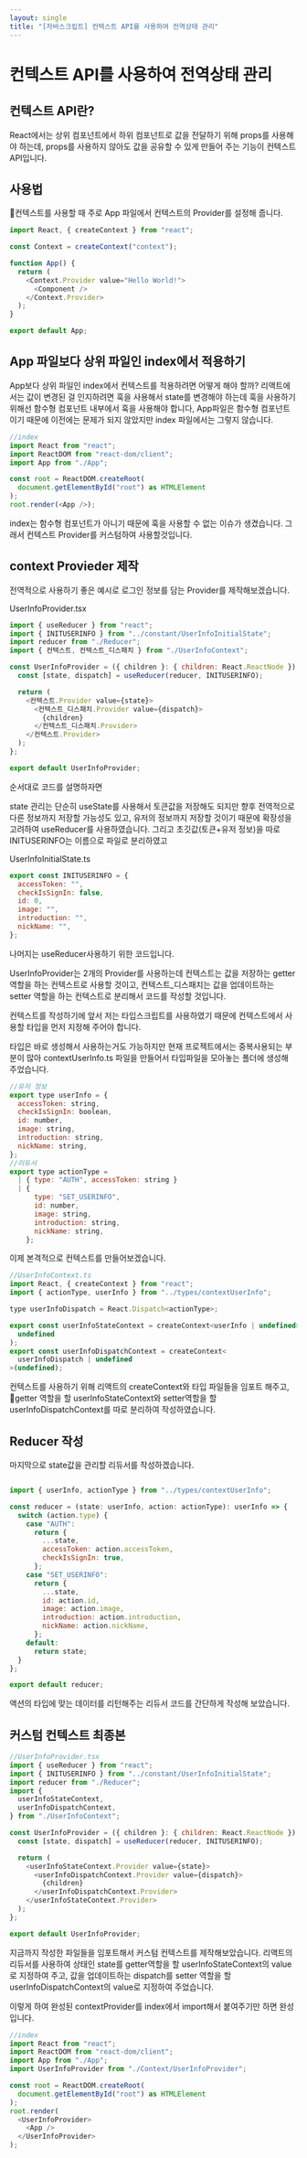 ```yaml
---
layout: single
title: "[자바스크립트] 컨텍스트 API를 사용하여 전역상태 관리"
---
```


# 컨텍스트 API를 사용하여 전역상태 관리

## 컨텍스트 API란?

React에서는 상위 컴포넌트에서 하위 컴포넌트로 값을 전달하기 위해 props를 사용해야 하는데, props를 사용하지 않아도 값을 공유할 수 있게 만들어 주는 기능이 컨텍스트 API입니다.

## 사용법

컨텍스트를 사용할 때 주로 App 파일에서 컨텍스트의 Provider를 설정해 줍니다.

```js
import React, { createContext } from "react";

const Context = createContext("context");

function App() {
  return (
    <Context.Provider value="Hello World!">
      <Component />
    </Context.Provider>
  );
}

export default App;
```

## App 파일보다 상위 파일인 index에서 적용하기

App보다 상위 파일인 index에서 컨텍스트를 적용하려면 어떻게 해야 할까?
리액트에서는 값이 변경된 걸 인지하려면 훅을 사용해서 state를 변경해야 하는데 훅을 사용하기 위해선 함수형 컴포넌트 내부에서 훅을 사용해야 합니다,
App파일은 함수형 컴포넌트이기 때문에 이전에는 문제가 되지 않았지만 index 파일에서는 그렇지 않습니다.

```js
//index
import React from "react";
import ReactDOM from "react-dom/client";
import App from "./App";

const root = ReactDOM.createRoot(
  document.getElementById("root") as HTMLElement
);
root.render(<App />);
```

index는 함수형 컴포넌트가 아니기 때문에 훅을 사용할 수 없는 이슈가 생겼습니다.
그래서 컨텍스트 Provider를 커스텀하여 사용할것입니다.



## context Provieder 제작

전역적으로 사용하기 좋은 예시로 로그인 정보를 담는 Provider를 제작해보겠습니다. 

UserInfoProvider.tsx

```js
import { useReducer } from "react";
import { INITUSERINFO } from "../constant/UserInfoInitialState";
import reducer from "./Reducer";
import { 컨텍스트, 컨텍스트_디스패치 } from "./UserInfoContext";

const UserInfoProvider = ({ children }: { children: React.ReactNode }) => {
  const [state, dispatch] = useReducer(reducer, INITUSERINFO);

  return (
    <컨텍스트.Provider value={state}>
      <컨텍스트_디스패치.Provider value={dispatch}>
        {children}
      </컨텍스트_디스패치.Provider>
    </컨텍스트.Provider>
  );
};

export default UserInfoProvider;
```

순서대로 코드를 설명하자면

state 관리는 단순히 useState를 사용해서 토큰값을 저장해도 되지만 향후 전역적으로 다른 정보까지 저장할 가능성도 있고, 유저의 정보까지 저장할 것이기 때문에 확장성을 고려하여 useReducer를 사용하였습니다.
그리고 초깃값(토큰+유저 정보)을 따로 INITUSERINFO는 이름으로 파일로 분리하였고

UserInfoInitialState.ts

```js
export const INITUSERINFO = {
  accessToken: "",
  checkIsSignIn: false,
  id: 0,
  image: "",
  introduction: "",
  nickName: "",
};
```

나머지는 useReducer사용하기 위한 코드입니다.

UserInfoProvider는 2개의 Provider를 사용하는데 컨텍스트는 값을 저장하는 getter 역할을 하는 컨텍스트로 사용할 것이고, 컨텍스트\_디스패치는 값을 업데이트하는 setter 역할을 하는 컨텍스트로 분리해서 코드를 작성할 것입니다.

컨텍스트를 작성하기에 앞서 저는 타입스크립트를 사용하였기 때문에 컨텍스트에서 사용할 타입을 먼저 지정해 주어야 합니다.

타입은 바로 생성해서 사용하는거도 가능하지만 현재 프로젝트에서는 중복사용되는 부분이 많아 contextUserInfo.ts 파일을 만들어서 타입파일을 모아놓는 폴더에 생성해 주었습니다.

```js
//유저 정보
export type userInfo = {
  accessToken: string,
  checkIsSignIn: boolean,
  id: number,
  image: string,
  introduction: string,
  nickName: string,
};
//리듀서
export type actionType =
  | { type: "AUTH", accessToken: string }
  | {
      type: "SET_USERINFO",
      id: number,
      image: string,
      introduction: string,
      nickName: string,
    };
```

이제 본격적으로 컨텍스트를 만들어보겠습니다.



```js
//UserInfoContext.ts
import React, { createContext } from "react";
import { actionType, userInfo } from "../types/contextUserInfo";

type userInfoDispatch = React.Dispatch<actionType>;

export const userInfoStateContext = createContext<userInfo | undefined>(
  undefined
);
export const userInfoDispatchContext = createContext<
  userInfoDispatch | undefined
>(undefined);

```

컨텍스트를 사용하기 위해 리액트의 createContext와 타입 파일들을 임포트 해주고, getter 역할을 할 userInfoStateContext와 setter역할을 할 userInfoDispatchContext를 따로 분리하여 작성하였습니다.



## Reducer 작성

마지막으로 state값을 관리할 리듀서를 작성하겠습니다. 

```js

import { userInfo, actionType } from "../types/contextUserInfo";

const reducer = (state: userInfo, action: actionType): userInfo => {
  switch (action.type) {
    case "AUTH":
      return {
        ...state,
        accessToken: action.accessToken,
        checkIsSignIn: true,
      };
    case "SET_USERINFO":
      return {
        ...state,
        id: action.id,
        image: action.image,
        introduction: action.introduction,
        nickName: action.nickName,
      };
    default:
      return state;
  }
};

export default reducer;
```
액션의 타입에 맞는 데이터를 리턴해주는 리듀서 코드를 간단하게 작성해 보았습니다.



    
## 커스텀 컨텍스트 최종본

```js
//UserInfoProvider.tsx
import { useReducer } from "react";
import { INITUSERINFO } from "../constant/UserInfoInitialState";
import reducer from "./Reducer";
import {
  userInfoStateContext,
  userInfoDispatchContext,
} from "./UserInfoContext";

const UserInfoProvider = ({ children }: { children: React.ReactNode }) => {
  const [state, dispatch] = useReducer(reducer, INITUSERINFO);

  return (
    <userInfoStateContext.Provider value={state}>
      <userInfoDispatchContext.Provider value={dispatch}>
        {children}
      </userInfoDispatchContext.Provider>
    </userInfoStateContext.Provider>
  );
};

export default UserInfoProvider;


```

지금까지 작성한 파일들을 임포트해서 커스텀 컨텍스트를 제작해보았습니다.
리액트의 리듀서를 사용하여 상태인 state를 getter역할을 할 userInfoStateContext의 value로 지정하여 주고, 
값을 업데이트하는 dispatch를 setter 역할을 할 userInfoDispatchContext의 value로 지정하여 주었습니다. 

이렇게 하여 완성된 contextProvider를 index에서 import해서 붙여주기만 하면 완성입니다.

```js
//index
import React from "react";
import ReactDOM from "react-dom/client";
import App from "./App";
import UserInfoProvider from "./Context/UserInfoProvider";

const root = ReactDOM.createRoot(
  document.getElementById("root") as HTMLElement
);
root.render(
  <UserInfoProvider>
    <App />
  </UserInfoProvider>
);

```
